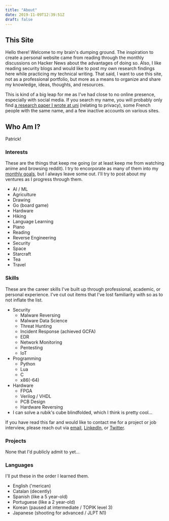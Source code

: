 ```yaml
---
title: "About"
date: 2019-11-09T12:39:51Z
draft: false
---
```


## This Site

Hello there! Welcome to my brain's dumping ground. The inspiration to create a personal website came from reading through the monthly discussions on Hacker News about the advantages of doing so. Also, I like reading security blogs and would like to post my own research findings here while practicing my technical writing. That said, I want to use this site, not as a professional portfolio, but more as a means to organize and share my knowledge, ideas, thoughts, and resources.

This is kind of a big leap for me as I've had close to no online presence, especially with social media. If you search my name, you will probably only find [a research paper I wrote at uni](https://ieeexplore.ieee.org/document/7366991) (relating to privacy), some French people with the same name, and a few inactive accounts on various sites.

## Who Am I?

Patrick!

### Interests

These are the things that keep me going (or at least keep me from watching anime and browsing reddit). I try to encorporate as many of them into my [monthly goals](/goals), but I always leave some out. I'll try to post about my ventures as I progress through them.

- AI / ML
- Agriculture
- Drawing
- Go (board game)
- Hardware
- Hiking
- Language Learning
- Piano
- Reading
- Reverse Engineering
- Security
- Space
- Starcraft
- Tea
- Travel

### Skills

These are the career skills I've built up through professional, academic, or personal experience. I've cut out items that I've lost familiarity with so as to not inflate the list.

- Security
  - Malware Reversing
  - Malware Data Science
  - Threat Hunting
  - Incident Response (achieved GCFA)
  - EDR
  - Network Monitoring
  - Pentesting
  - IoT
- Programming
  - Python
  - Lua
  - C
  - x86(-64)
- Hardware
  - FPGA
  - Verilog / VHDL
  - PCB Design
  - Hardware Reversing
- I can solve a rubik's cube blindfolded, which I think is pretty cool...

If you have read this far and would like to contact me for a project or job interview, please reach out via [email](mailto:patrickarmengol@protonmail.com), [LinkedIn](https://www.linkedin.com/in/patrickarmengol/), or [Twitter](https://twitter.com/patrickarmengol).

### Projects

None that I'd publicly admit to yet...

### Languages

I'll put these in the order I learned them.

- English ('merican)
- Catalan (decently)
- Spanish (like a 5 year-old)
- Portuguese (like a 2 year-old)
- Korean (paused at intermediate / TOPIK level 3)
- Japanese (shooting for advanced / JLPT N1)
